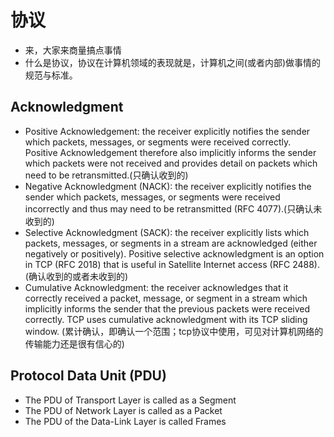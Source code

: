 # 协议
* 来，大家来商量搞点事情
* 什么是协议，协议在计算机领域的表现就是，计算机之间(或者内部)做事情的规范与标准。


## Acknowledgment
* Positive Acknowledgement: the receiver explicitly notifies the sender which packets, messages, or segments were received correctly. Positive Acknowledgement therefore also implicitly informs the sender which packets were not received and provides detail on packets which need to be retransmitted.(只确认收到的)
* Negative Acknowledgment (NACK): the receiver explicitly notifies the sender which packets, messages, or segments were received incorrectly and thus may need to be retransmitted (RFC 4077).(只确认未收到的)
* Selective Acknowledgment (SACK): the receiver explicitly lists which packets, messages, or segments in a stream are acknowledged (either negatively or positively). Positive selective acknowledgment is an option in TCP (RFC 2018) that is useful in Satellite Internet access (RFC 2488).(确认收到的或者未收到的)
* Cumulative Acknowledgment: the receiver acknowledges that it correctly received a packet, message, or segment in a stream which implicitly informs the sender that the previous packets were received correctly. TCP uses cumulative acknowledgment with its TCP sliding window. (累计确认，即确认一个范围；tcp协议中使用，可见对计算机网络的传输能力还是很有信心的)


## Protocol Data Unit (PDU)
* The PDU of Transport Layer is called as a Segment
* The PDU of Network Layer is called as a Packet
* The PDU of the Data-Link Layer is called Frames